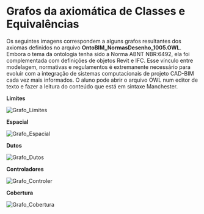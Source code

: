 
# Grafos da axiomática de Classes e Equivalências

Os seguintes imagens correspondem a alguns grafos resultantes dos axiomas definidos no arquivo **OntoBIM_NormasDesenho_1005.OWL**.
Embora o tema da ontologia tenha sido a Norma ABNT NBR:6492, ela foi complementada com definições de objetos Revit e IFC. 
Esse vínculo entre modelagem, normativas e regulamentos é extremanente necessário para evoluir com a integração de sistemas computacionais
de projeto CAD-BIM cada vez mais informados. O aluno pode abrir o arquivo OWL num editor de texto e fazer a leitura do conteúdo que está em sintaxe Manchester.
  
**Limites**

![Grafo_Limites](https://github.com/JLMenegotto/OntologiaBIM/assets/9437020/51b9b0f9-1251-40d0-a1e3-14c5be9ad3e8)


**Espacial**

![Grafo_Espacial](https://github.com/JLMenegotto/OntologiaBIM/assets/9437020/44fc542a-c922-4107-802c-11bac81f0457)


**Dutos**

![Grafo_Dutos](https://github.com/JLMenegotto/OntologiaBIM/assets/9437020/bfba4894-f8d0-4552-be48-ae87e47cc228)



**Controladores**

![Grafo_Controler](https://github.com/JLMenegotto/OntologiaBIM/assets/9437020/2412dacc-31f9-4b53-b36f-1d6db90cbab0)


**Cobertura**

![Grafo_Cobertura](https://github.com/JLMenegotto/OntologiaBIM/assets/9437020/a76bd058-a539-4456-be5d-518dfbe8f555)


